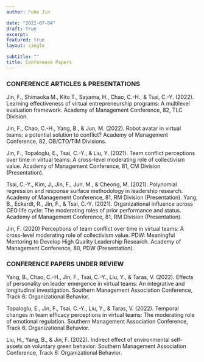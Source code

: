 ```yaml
---
author: Fuhe Jin

date: "2022-07-04"
draft: True
excerpt: 
featured: true
layout: single

subtitle: ""
title: Conference Papers
---
```


### CONFERENCE ARTICLES & PRESENTATIONS

Jin, F., Shimaoka M., Kito T., Sayama, H., Chao, C.-H., & Tsai, C.-Y. (2022). Learning effectiveness of virtual entrepreneurship programs: A multilevel evaluation framework. Academy of Management Conference, 82, TLC Division. 

Jin, F., Chao, C.-H., Yang, B., & Jun, M. (2022). Robot avatar in virtual teams: a potential solution to conflict? Academy of Management Conference, 82, OB/CTO/TIM Divisions.

Jin, F., Topaloglu, E., Tsai, C.-Y., & Liu, Y. (2021). Team conflict perceptions over time in virtual teams: A cross-level moderating role of collectivism value. Academy of Management Conference, 81, CM Division (Presentation). 

Tsai, C.-Y., Kim, J., Jin, F., Jun, M., & Cheong, M. (2021). Polynomial regression and response surface methodology in leadership research. Academy of Management Conference, 81, RM Division (Presentation). 
Yang, B., Eckardt, R., Jin, F., & Tsai, C.-Y. (2021). Organizational influence across CEO life cycle: The moderating roles of prior performance and status. Academy of Management Conference, 81, RM Division (Presentation). 

Jin, F. (2020) Perceptions of team conflict over time in virtual teams: A cross-level moderating role of collectivism value. PDW: Meaningful Mentoring to Develop High Quality Leadership Research. Academy of Management Conference, 80, PDW (Presentation). 

### CONFERENCE PAPERS UNDER REVIEW

Yang, B., Chao, C.-H., Jin, F., Tsai, C.-Y., Liu, Y., & Taras, V. (2022). Effects of personality on leader emergence in virtual teams: An integrative and longitudinal investigation. Southern Management Association Conference, Track 6: Organizational Behavior.

Topaloglu, E., Jin, F., Tsai, C.-Y., Liu, Y., & Taras, V. (2022). Temporal changes in team efficacy perceptions in virtual teams: The moderating role of emotional regulation. Southern Management Association Conference, Track 6: Organizational Behavior.

Liu, H., Yang, B., & Jin, F. (2022). Indirect effect of environmental self-assets on voluntary green behavior: Southern Management Association Conference, Track 6: Organizational Behavior.




[^1]: The original article cited here is now updated and maintained by the staff over at CSS-Tricks. Bookmark their version if you want to dive in and learn about CSS Grid: [A Complete Guide to Grid](https://css-tricks.com/snippets/css/complete-guide-grid/)
